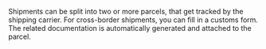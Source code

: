 Shipments can be split into two or more parcels, that get tracked by the shipping carrier. For cross-border shipments, you can fill in a customs form. The related documentation is automatically generated and attached to the parcel.
